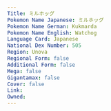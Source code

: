 ```yaml
---
﻿Title: ミルホッグ
Pokemon Name Japanese: ミルホッグ
Pokemon Name German: Kukmarda
Pokemon Name English: Watchog
Language Card: Japanese
National Dex Number: 505
Region: Unova
Regional Form: false
Additional Form: false
Mega: false
Gigantamax: false
Cover: false
Link: 
Owned: 
---
```

